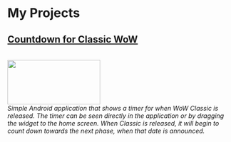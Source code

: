 # My Projects

## [Countdown for Classic WoW](https://github.com/naxx1000/Countdown-For-Classic-WoW)
<br>
<a href="https://github.com/naxx1000/Countdown-For-Classic-WoW">
	<img src="https://imgur.com/Z5pj2Gv.png" width="208" height="100" />
</a>
<br>
<i>Simple Android application that shows a timer for when WoW Classic is released. The timer can be seen directly in the application or by dragging the widget to the home screen.
When Classic is released, it will begin to count down towards the next phase, when that date is announced.</i>